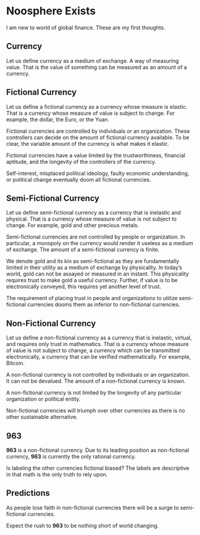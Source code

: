 # Noosphere Exists

I am new to world of global finance.  These are my first thoughts.
 
## Currency

Let us define currency as a medium of exchange.  A way of measuring value.  That is the value of something can be measured as an amount of a currency.
 
## Fictional Currency
 
Let us define a fictional currency as a currency whose measure is elastic.  That is a currency whose measure of value is subject to change.  For example, the dollar, the Euro, or the Yuan.
 
Fictional currencies are controlled by individuals or an organization.  These controllers can decide on the amount of fictional currency available.  To be clear, the variable amount of the currency is what makes it elastic.
 
Fictional currencies have a value limited by the trustworthiness, financial aptitude, and the longevity of the controllers of the currency.
 
Self-interest, misplaced political ideology, faulty economic understanding, or political change eventually doom all fictional currencies.
 
## Semi-Fictional Currency
 
Let us define semi-fictional currency as a currency that is inelastic and physical.  That is a currency whose measure of value is not subject to change.  For example, gold and other precious metals.
 
Semi-fictional currencies are not controlled by people or organization.  In particular, a monopoly on the currency would render it useless as a medium of exchange.  The amount of a semi-fictional currency is finite.
 
We denote gold and its kin as semi-fictional as they are fundamentally limited in their utility as a medium of exchange by physicality.  In today’s world, gold can not be assayed or measured in an instant.  This physicality requires trust to make gold a useful currency.  Further, if value is to be electronically conveyed, this requires yet another level of trust.
 
The requirement of placing trust in people and organizations to utilize semi-fictional currencies dooms them as inferior to non-fictional currencies.
 
## Non-Fictional Currency
 
Let us define a non-fictional currency as a currency that is inelastic, virtual, and requires only trust in mathematics.  That is a currency whose measure of value is not subject to change, a currency which can be transmitted electronically, a currency that can be verified mathematically.  For example, Bitcoin.
 
A non-fictional currency is not controlled by individuals or an organization.  It can not be devalued.  The amount of a non-fictional currency is known.
 
A non-fictional currency is not limited by the longevity of any particular organization or political entity.
 
Non-fictional currencies will triumph over other currencies as there is no other sustainable alternative.
 
## **963**
 
**963** is a non-fictional currency.  Due to its leading position as non-fictional currency, **963** is currently the only rational currency.
 
Is labeling the other currencies fictional biased?  The labels are descriptive in that math is the only truth to rely upon.
 
## Predictions
 
As people lose faith in non-fictional currencies there will be a surge to semi-fictional currencies.
 
Expect the rush to **963** to be nothing short of world changing.
